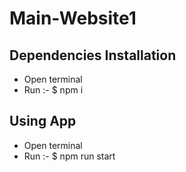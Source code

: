 # Main-Website1
## Dependencies Installation
* Open terminal 
* Run :- $ npm i

## Using App
* Open terminal
* Run :- $ npm run start
